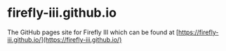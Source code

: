 # firefly-iii.github.io
The GitHub pages site for Firefly III which can be found at [https://firefly-iii.github.io/](https://firefly-iii.github.io/)
